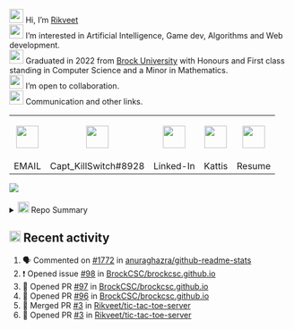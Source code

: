 <img src="https://user-images.githubusercontent.com/62815232/196769521-ef4fb24b-e8d9-4a27-ae4a-e0dc1bd1d2fe.png" width=25/> Hi, I’m <a href="https://www.google.com/search?q=rikveet">Rikveet</a>  
<img src="https://user-images.githubusercontent.com/62815232/196764085-3b4a74b8-fb97-453e-9915-715d53105bb0.png" width=25/> I’m interested in Artificial Intelligence, Game dev, Algorithms and Web development.  
<a href="https://youtube.com/clip/UgkxVoZYXwSF9ptSY4W_8jLttRR8ueTUXwj1"><img src="https://user-images.githubusercontent.com/62815232/196762888-af6f29c9-d3cb-4ca6-9cd4-bd2849f8a8d2.png" width=25/></a> Graduated in 2022 from [Brock University](https://brocku.ca/) with Honours and First class standing in Computer Science and a Minor in Mathematics.  
<img src="https://user-images.githubusercontent.com/62815232/196769387-77dc01d3-a4f8-4051-a2ae-a872232556a3.png" width=25/> I’m open to collaboration.  
<img src="https://user-images.githubusercontent.com/62815232/196763992-f6158f49-0dfa-4702-b4e7-fcaade8b73dc.png" width=25/> Communication and other links.  
<table>
    <tr>
        <td>
            <p align="center">
                <a href="mailto:rh18vo@gmail.com">
                    <img src='https://user-images.githubusercontent.com/62815232/196773704-0221e118-2cd9-432f-8af7-73505f130b11.png' width=40 />
                </a>
            </p>
        </td>
        <td>
            <p align="center">
                <a href="https://discord.com/">
                    <img src='https://user-images.githubusercontent.com/62815232/196781644-0d3a0b9d-68de-456f-b9f2-78afd0a34265.png' width=40  />
                </a>
            </p>
        </td>
        <td>
            <p align="center">
                <a href="https://www.linkedin.com/in/rikveet-hayer/">
                    <img src='https://user-images.githubusercontent.com/62815232/196785640-55640bbf-39b5-4453-9580-94d27300cc85.png' width=40  />
                </a>
            </p>
        </td>
        <td>
            <p align="center">
                <a href="https://open.kattis.com/users/rikveet">
                    <img src='https://user-images.githubusercontent.com/62815232/196786782-e2677dd2-ac0f-4e79-bf20-49fdb475f550.jpeg' width=40 />
                </a>
            </p>
        </td>
        <td>
            <p align="center">
                <a href="https://github.com/Rikveet/Rikveet/files/10297606/Resume.pdf">
                    <img src='https://user-images.githubusercontent.com/62815232/209411078-25b0a549-e08c-49e4-89f3-56c41f84ac01.png' width=40 />
                </a>
            </p>
        </td>
    </tr>
    <tr>
        <td>
            EMAIL
        </td>
        <td>
            Capt_KillSwitch#8928
        </td>
        <td>   
            Linked-In
        </td>
        <td>   
            Kattis
        </td>
        <td>
            Resume
        </td>
    </tr>
</table>  

<a href="https://rikveet.github.io/">
  <img align="center" src="https://github-readme-stats-fork-akd2.vercel.app/api/top-langs/?username=rikveet&layout=compact&langs_count=20&theme=midnight-purple&exclude_repo=github-readme-stats&hide=cmake,ShaderLab,HLSL,Mathematica" />
</a>
</br></br>
<details>
    <summary> <img src='https://user-images.githubusercontent.com/62815232/211084275-1740136f-472a-42b6-bec7-f6dd4d59f9d2.png' width=20/> Repo Summary</summary>
    <img align="center" src="https://github-readme-stats-fork-akd2.vercel.app/api?username=rikveet&show_icons=true&theme=midnight-purple&count_private=true" />
    </br>
    <img align='center' src='https://komarev.com/ghpvc/?username=Rikveet&style=flat-square&color=blueviolet'/>
</details>

## <img src='https://user-images.githubusercontent.com/62815232/211084404-f1c21d43-2f00-4fe7-a3e1-139bc5c9b657.png' width=20/> Recent activity

    
<!--START_SECTION:activity-->
1. 🗣 Commented on [#1772](https://github.com/anuraghazra/github-readme-stats/issues/1772) in [anuraghazra/github-readme-stats](https://github.com/anuraghazra/github-readme-stats)
2. ❗️ Opened issue [#98](https://github.com/BrockCSC/brockcsc.github.io/issues/98) in [BrockCSC/brockcsc.github.io](https://github.com/BrockCSC/brockcsc.github.io)
3. 💪 Opened PR [#97](https://github.com/BrockCSC/brockcsc.github.io/pull/97) in [BrockCSC/brockcsc.github.io](https://github.com/BrockCSC/brockcsc.github.io)
4. 💪 Opened PR [#96](https://github.com/BrockCSC/brockcsc.github.io/pull/96) in [BrockCSC/brockcsc.github.io](https://github.com/BrockCSC/brockcsc.github.io)
5. 🎉 Merged PR [#3](https://github.com/Rikveet/tic-tac-toe-server/pull/3) in [Rikveet/tic-tac-toe-server](https://github.com/Rikveet/tic-tac-toe-server)
6. 💪 Opened PR [#3](https://github.com/Rikveet/tic-tac-toe-server/pull/3) in [Rikveet/tic-tac-toe-server](https://github.com/Rikveet/tic-tac-toe-server)
<!--END_SECTION:activity-->


